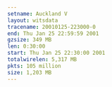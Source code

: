 ```yaml
---
setname: Auckland V
layout: witsdata
tracename: 20010125-223000-0
end: Thu Jan 25 22:59:59 2001
gzsize: 349 MB
len: 0:30:00
start: Thu Jan 25 22:30:00 2001
totalwirelen: 5,317 MB
pkts: 105 million
size: 1,203 MB
---
```

